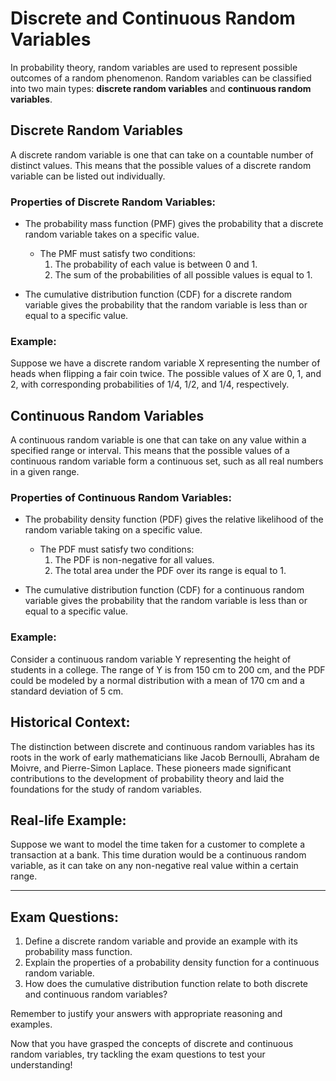 # Discrete and Continuous Random Variables

In probability theory, random variables are used to represent possible outcomes of a random phenomenon. Random variables can be classified into two main types: **discrete random variables** and **continuous random variables**.

## Discrete Random Variables

A discrete random variable is one that can take on a countable number of distinct values. This means that the possible values of a discrete random variable can be listed out individually. 

### Properties of Discrete Random Variables:

- The probability mass function (PMF) gives the probability that a discrete random variable takes on a specific value.
  - The PMF must satisfy two conditions:
    1. The probability of each value is between 0 and 1.
    2. The sum of the probabilities of all possible values is equal to 1.

- The cumulative distribution function (CDF) for a discrete random variable gives the probability that the random variable is less than or equal to a specific value.
  
### Example:
Suppose we have a discrete random variable X representing the number of heads when flipping a fair coin twice. The possible values of X are 0, 1, and 2, with corresponding probabilities of 1/4, 1/2, and 1/4, respectively.

## Continuous Random Variables

A continuous random variable is one that can take on any value within a specified range or interval. This means that the possible values of a continuous random variable form a continuous set, such as all real numbers in a given range.

### Properties of Continuous Random Variables:

- The probability density function (PDF) gives the relative likelihood of the random variable taking on a specific value.
  - The PDF must satisfy two conditions:
    1. The PDF is non-negative for all values.
    2. The total area under the PDF over its range is equal to 1.
    
- The cumulative distribution function (CDF) for a continuous random variable gives the probability that the random variable is less than or equal to a specific value.

### Example:
Consider a continuous random variable Y representing the height of students in a college. The range of Y is from 150 cm to 200 cm, and the PDF could be modeled by a normal distribution with a mean of 170 cm and a standard deviation of 5 cm.

## Historical Context:

The distinction between discrete and continuous random variables has its roots in the work of early mathematicians like Jacob Bernoulli, Abraham de Moivre, and Pierre-Simon Laplace. These pioneers made significant contributions to the development of probability theory and laid the foundations for the study of random variables.

## Real-life Example:

Suppose we want to model the time taken for a customer to complete a transaction at a bank. This time duration would be a continuous random variable, as it can take on any non-negative real value within a certain range.

---

## Exam Questions:

1. Define a discrete random variable and provide an example with its probability mass function.
2. Explain the properties of a probability density function for a continuous random variable.
3. How does the cumulative distribution function relate to both discrete and continuous random variables?

Remember to justify your answers with appropriate reasoning and examples.

Now that you have grasped the concepts of discrete and continuous random variables, try tackling the exam questions to test your understanding!